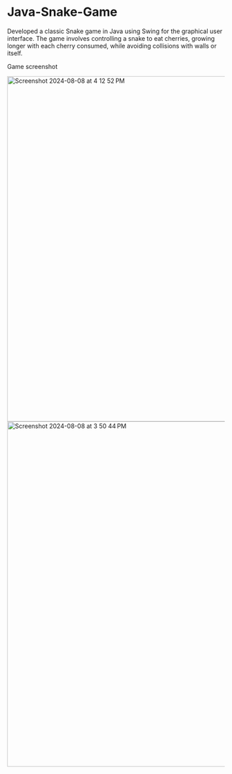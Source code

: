 # Java-Snake-Game
Developed a classic Snake game in Java using Swing for the graphical user interface. The game involves controlling a snake to eat cherries, growing longer with each cherry consumed, while avoiding collisions with walls or itself.

Game screenshot

<img width="800" alt="Screenshot 2024-08-08 at 4 12 52 PM" src="https://github.com/user-attachments/assets/893a03e5-8383-4683-bd5a-2c827713e001">

<img width="800" alt="Screenshot 2024-08-08 at 3 50 44 PM" src="https://github.com/user-attachments/assets/487fc7dd-e6ca-4ee6-8c73-d828a972a42f">
